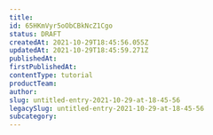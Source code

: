 ```yaml
---
title: 
id: 65HKmVyr5oObCBkNcZ1Cgo
status: DRAFT
createdAt: 2021-10-29T18:45:56.055Z
updatedAt: 2021-10-29T18:45:59.271Z
publishedAt: 
firstPublishedAt: 
contentType: tutorial
productTeam: 
author: 
slug: untitled-entry-2021-10-29-at-18-45-56
legacySlug: untitled-entry-2021-10-29-at-18-45-56
subcategory: 
---
```



